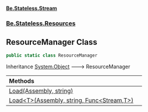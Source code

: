 #### [Be.Stateless.Stream](README.md 'README')
### [Be.Stateless.Resources](Be.Stateless.Resources.md 'Be.Stateless.Resources')

## ResourceManager Class

```csharp
public static class ResourceManager
```

Inheritance [System.Object](https://docs.microsoft.com/en-us/dotnet/api/System.Object 'System.Object') &#129106; ResourceManager

| Methods | |
| :--- | :--- |
| [Load(Assembly, string)](ResourceManager.Load(Assembly,string).md 'Be.Stateless.Resources.ResourceManager.Load(System.Reflection.Assembly, string)') | |
| [Load&lt;T&gt;(Assembly, string, Func&lt;Stream,T&gt;)](ResourceManager.Load_T_(Assembly,string,Func_Stream,T_).md 'Be.Stateless.Resources.ResourceManager.Load<T>(System.Reflection.Assembly, string, System.Func<System.IO.Stream,T>)') | |
